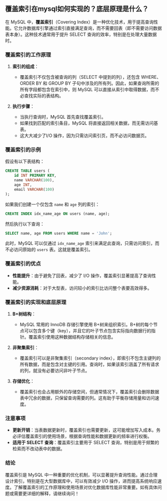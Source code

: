 ## 覆盖索引在mysql如何实现的？底层原理是什么？
在 MySQL 中，**覆盖索引**（Covering Index）是一种优化技术，用于提高查询性能。它允许数据库引擎通过索引直接满足查询，而不需要回表（即不需要访问数据表本身）。这种技术通常用于提升 SELECT 查询的效率，特别是在处理大量数据时。


### 覆盖索引的工作原理

1. **索引的组成**：
    - 覆盖索引不仅包含被查询的列（SELECT 中提到的列），还包含 WHERE、ORDER BY 和 GROUP BY 子句中涉及的所有列。因此，如果查询所需的所有字段都包含在索引中，则 MySQL 可以直接从索引中取得数据，而不必查找实际的表结构。

2. **执行步骤**：
    - 当执行查询时，MySQL 首先查找覆盖索引。
    - 如果找到匹配的索引条目，MySQL 将直接返回相关数据，而无需访问基表。
    - 这大大减少了I/O 操作，因为只需访问索引页，而不必访问数据页。

### 覆盖索引的示例

假设有以下表结构：

```sql
CREATE TABLE users (
    id INT PRIMARY KEY,
    name VARCHAR(100),
    age INT,
    email VARCHAR(100)
);
```

如果我们创建一个仅包含 `name` 和 `age` 列的索引：

```sql
CREATE INDEX idx_name_age ON users (name, age);
```

然后执行以下查询：

```sql
SELECT name, age FROM users WHERE name = 'John';
```

此时，MySQL 可以仅通过 `idx_name_age` 索引来满足此查询，只需访问索引，而不必访问原始的 `users` 表。这就是覆盖索引。

### 覆盖索引的优点

- **性能提升**：由于避免了回表，减少了 I/O 操作，覆盖索引显著提高了查询性能。
- **减少资源消耗**：对于大型表，访问较小的索引比访问整个表要高效得多。

### 覆盖索引的实现和底层原理

1. **B+树结构**：
    - MySQL 常用的 InnoDB 存储引擎使用 B+树来组织索引。B+树的每个节点可以包含多个键（key），并且它的叶子节点包含实际指向数据行的指针。覆盖索引使用这种数据结构存储相关的信息。

2. **非聚集索引**：
    - 覆盖索引可以是非聚集索引（secondary index），即索引不包含主键列的所有数据，而是包含对主键的引用。查询时，如果该索引涵盖了所有请求的列，就没有必要访问非叶子节点。

3. **存储优化**：
    - 覆盖索引也会占用额外的存储空间，但通常情况下，覆盖索引会删除数据表中冗余的数据，只保留查询需要的列。这有助于平衡存储用量和访问速度。

### 注意事项

- **更新开销**：当表数据更新时，覆盖索引也需要更新，这可能增加写入成本。务必评估覆盖索引的使用场景，根据查询性能和数据更新的频率进行权衡。
- **适用于 SELECT 查询**：覆盖索引主要用于 SELECT 查询，特别是用于频繁的检索而不改动表中的数据。

### 结论

覆盖索引是 MySQL 中一种重要的优化机制，可以显著提升查询性能。通过合理设计索引，特别是在大型数据库中，可以有效减少 I/O 操作，进而提高系统响应速度。了解覆盖索引的工作原理和使用场景对优化数据库性能非常重要。如有具体问题或需要更详细的解释，请继续询问！